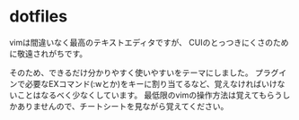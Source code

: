 # dotfiles
vimは間違いなく最高のテキストエディタですが、
CUIのとっつきにくさのために敬遠されがちです。

そのため、できるだけ分かりやすく使いやすいをテーマにしました。
プラグインで必要なEXコマンド(:wとか)をキーに割り当てるなど、覚えなければいけないことはなるべく少なくしています。
最低限のvimの操作方法は覚えてもらうしかありませんので、チートシートを見ながら覚えてください。
